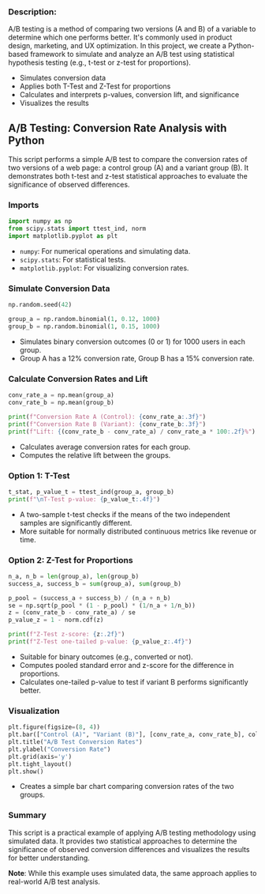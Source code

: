 ### Description:

A/B testing is a method of comparing two versions (A and B) of a variable to determine which one performs better. It's commonly used in product design, marketing, and UX optimization. In this project, we create a Python-based framework to simulate and analyze an A/B test using statistical hypothesis testing (e.g., t-test or z-test for proportions).

- Simulates conversion data
- Applies both T-Test and Z-Test for proportions
- Calculates and interprets p-values, conversion lift, and significance
- Visualizes the results

## A/B Testing: Conversion Rate Analysis with Python

This script performs a simple A/B test to compare the conversion rates of two versions of a web page: a control group (A) and a variant group (B). It demonstrates both t-test and z-test statistical approaches to evaluate the significance of observed differences.

### Imports

```python
import numpy as np
from scipy.stats import ttest_ind, norm
import matplotlib.pyplot as plt
```

* `numpy`: For numerical operations and simulating data.
* `scipy.stats`: For statistical tests.
* `matplotlib.pyplot`: For visualizing conversion rates.

### Simulate Conversion Data

```python
np.random.seed(42)

group_a = np.random.binomial(1, 0.12, 1000)
group_b = np.random.binomial(1, 0.15, 1000)
```

* Simulates binary conversion outcomes (0 or 1) for 1000 users in each group.
* Group A has a 12% conversion rate, Group B has a 15% conversion rate.

### Calculate Conversion Rates and Lift

```python
conv_rate_a = np.mean(group_a)
conv_rate_b = np.mean(group_b)

print(f"Conversion Rate A (Control): {conv_rate_a:.3f}")
print(f"Conversion Rate B (Variant): {conv_rate_b:.3f}")
print(f"Lift: {(conv_rate_b - conv_rate_a) / conv_rate_a * 100:.2f}%")
```

* Calculates average conversion rates for each group.
* Computes the relative lift between the groups.

### Option 1: T-Test

```python
t_stat, p_value_t = ttest_ind(group_a, group_b)
print(f"\nT-Test p-value: {p_value_t:.4f}")
```

* A two-sample t-test checks if the means of the two independent samples are significantly different.
* More suitable for normally distributed continuous metrics like revenue or time.

### Option 2: Z-Test for Proportions

```python
n_a, n_b = len(group_a), len(group_b)
success_a, success_b = sum(group_a), sum(group_b)

p_pool = (success_a + success_b) / (n_a + n_b)
se = np.sqrt(p_pool * (1 - p_pool) * (1/n_a + 1/n_b))
z = (conv_rate_b - conv_rate_a) / se
p_value_z = 1 - norm.cdf(z)

print(f"Z-Test z-score: {z:.2f}")
print(f"Z-Test one-tailed p-value: {p_value_z:.4f}")
```

* Suitable for binary outcomes (e.g., converted or not).
* Computes pooled standard error and z-score for the difference in proportions.
* Calculates one-tailed p-value to test if variant B performs significantly better.

### Visualization

```python
plt.figure(figsize=(8, 4))
plt.bar(["Control (A)", "Variant (B)"], [conv_rate_a, conv_rate_b], color=["blue", "green"])
plt.title("A/B Test Conversion Rates")
plt.ylabel("Conversion Rate")
plt.grid(axis='y')
plt.tight_layout()
plt.show()
```

* Creates a simple bar chart comparing conversion rates of the two groups.

### Summary

This script is a practical example of applying A/B testing methodology using simulated data. It provides two statistical approaches to determine the significance of observed conversion differences and visualizes the results for better understanding.

**Note**: While this example uses simulated data, the same approach applies to real-world A/B test analysis.
